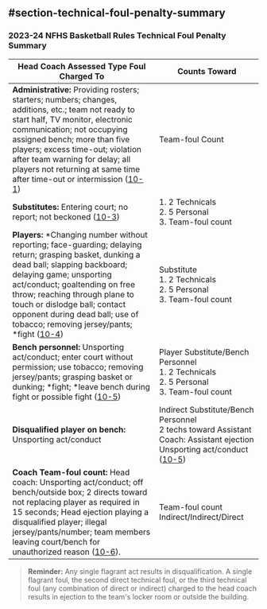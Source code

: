 <!-- Section: Technical Foul Penalty Summary -->

## #section-technical-foul-penalty-summary

### 2023-24 NFHS Basketball Rules Technical Foul Penalty Summary

| **Head Coach Assessed Type Foul Charged To**                                                                                                                                                                                                                                                                                                                         | **Counts Toward**                                                                                                                       |
| -------------------------------------------------------------------------------------------------------------------------------------------------------------------------------------------------------------------------------------------------------------------------------------------------------------------------------------------------------------------- | --------------------------------------------------------------------------------------------------------------------------------------- |
| **Administrative:** Providing rosters; starters; numbers; changes, additions, etc.; team not ready to start half, TV monitor, electronic communication; not occupying assigned bench; more than five players; excess time-out; violation after team warning for delay; all players not returning at same time after time-out or intermission ([10-1](#rule-10-1))    | Team-foul Count                                                                                                                         |
| **Substitutes:** Entering court; no report; not beckoned ([10-3](#rule-10-3))                                                                                                                                                                                                                                                                                        | 1. 2 Technicals <br> 2. 5 Personal <br> 3. Team-foul count                                                                              |
| **Players:** *Changing number without reporting; face-guarding; delaying return; grasping basket, dunking a dead ball; slapping backboard; delaying game; unsporting act/conduct; goaltending on free throw; reaching through plane to touch or dislodge ball; contact opponent during dead ball; use of tobacco; removing jersey/pants; *fight ([10-4](#rule-10-4)) | Substitute <br> 1. 2 Technicals <br> 2. 5 Personal <br> 3. Team-foul count                                                              |
| **Bench personnel:** Unsporting act/conduct; enter court without permission; use tobacco; removing jersey/pants; grasping basket or dunking; *fight; *leave bench during fight or possible fight ([10-5](#rule-10-5))                                                                                                                                                | Player Substitute/Bench Personnel <br> 1. 2 Technicals <br> 2. 5 Personal <br> 3. Team-foul count                                       |
| **Disqualified player on bench:** Unsporting act/conduct                                                                                                                                                                                                                                                                                                             | Indirect Substitute/Bench Personnel <br> 2 techs toward Assistant Coach: Assistant ejection Unsporting act/conduct ([10-5](#rule-10-5)) |
| **Coach Team-foul count:** Head coach: Unsporting act/conduct; off bench/outside box; 2 directs toward not replacing player as required in 15 seconds; Head ejection playing a disqualified player; illegal jersey/pants/number; team members leaving court/bench for unauthorized reason ([10-6](#rule-10-6)).                                                      | Team-foul count Indirect/Indirect/Direct                                                                                                |

> **Reminder:** Any single flagrant act results in disqualification. A single flagrant foul, the second direct technical foul, or the third technical foul (any combination of direct or indirect) charged to the head coach results in ejection to the team's locker room or outside the building.
